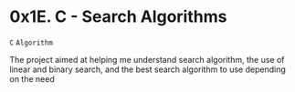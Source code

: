 # 0x1E. C - Search Algorithms
`C` `Algorithm`

The project aimed at helping me understand search algorithm, the use of linear and binary search, and the best search algorithm to use depending on the need